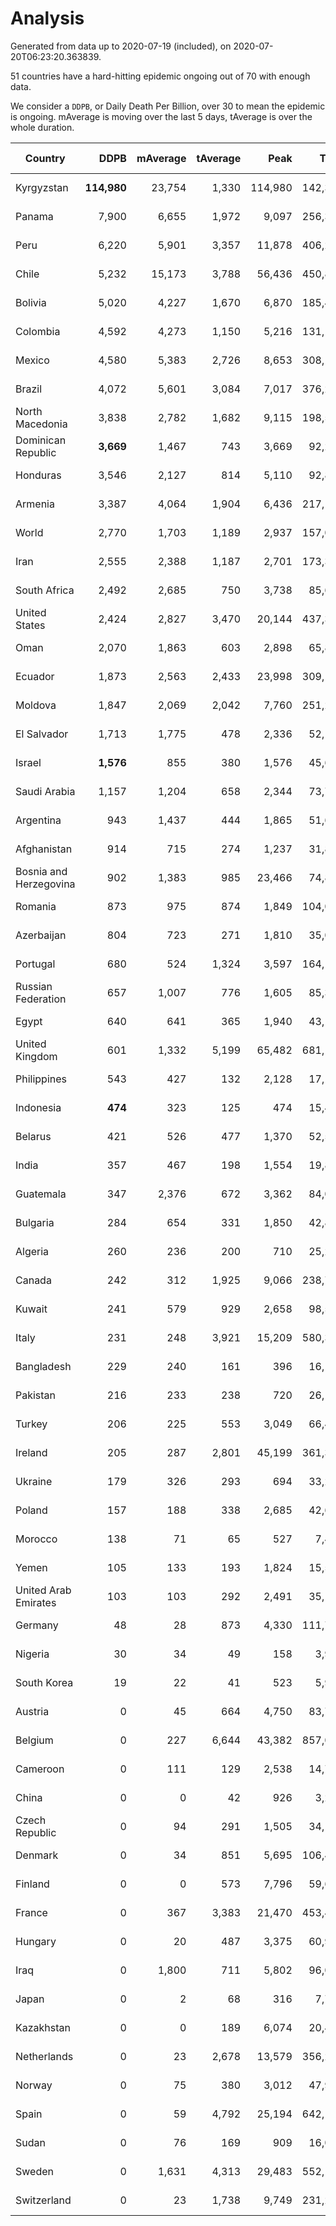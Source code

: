 
# Analysis

Generated from data up to 2020-07-19 (included), on 2020-07-20T06:23:20.363839.

51 countries have a hard-hitting epidemic ongoing out of 70 with enough data.

We consider a `DDPB`, or Daily Death Per Billion, over 30 to mean the epidemic is ongoing.
mAverage is moving over the last 5 days, tAverage is over the whole duration.


| Country | DDPB | mAverage | tAverage | Peak | Total | Start | Peak Date | End | Duration |  Status |
|---------|-----:|---------:|---------:|-----:|------:|-------|-----------|-----|----------|---------|
| Kyrgyzstan | **114,980** | 23,754 | 1,330 | 114,980 | 142,325 | 2020-04-03 | 2020-07-19 | None | 107 days | ongoing |
| Panama | 7,900 | 6,655 | 1,972 | 9,097 | 256,361 | 2020-03-11 | 2020-07-18 | None | 130 days | ongoing |
| Peru | 6,220 | 5,901 | 3,357 | 11,878 | 406,270 | 2020-03-20 | 2020-06-15 | None | 121 days | ongoing |
| Chile | 5,232 | 15,173 | 3,788 | 56,436 | 450,842 | 2020-03-22 | 2020-07-18 | None | 119 days | ongoing |
| Bolivia | 5,020 | 4,227 | 1,670 | 6,870 | 185,455 | 2020-03-30 | 2020-07-02 | None | 111 days | ongoing |
| Colombia | 4,592 | 4,273 | 1,150 | 5,216 | 131,188 | 2020-03-27 | 2020-07-18 | None | 114 days | ongoing |
| Mexico | 4,580 | 5,383 | 2,726 | 8,653 | 308,104 | 2020-03-28 | 2020-06-04 | None | 113 days | ongoing |
| Brazil | 4,072 | 5,601 | 3,084 | 7,017 | 376,293 | 2020-03-19 | 2020-06-05 | None | 122 days | ongoing |
| North Macedonia | 3,838 | 2,782 | 1,682 | 9,115 | 198,570 | 2020-03-23 | 2020-07-02 | None | 118 days | ongoing |
| Dominican Republic | **3,669** | 1,467 | 743 | 3,669 | 92,252 | 2020-03-17 | 2020-07-19 | None | 124 days | ongoing |
| Honduras | 3,546 | 2,127 | 814 | 5,110 | 92,889 | 2020-03-27 | 2020-07-03 | None | 114 days | ongoing |
| Armenia | 3,387 | 4,064 | 1,904 | 6,436 | 217,103 | 2020-03-27 | 2020-06-02 | None | 114 days | ongoing |
| World | 2,770 | 1,703 | 1,189 | 2,937 | 157,039 | 2020-03-09 | 2020-04-16 | None | 132 days | ongoing |
| Iran | 2,555 | 2,388 | 1,187 | 2,701 | 173,373 | 2020-02-24 | 2020-07-09 | None | 146 days | ongoing |
| South Africa | 2,492 | 2,685 | 750 | 3,738 | 85,607 | 2020-03-27 | 2020-07-17 | None | 114 days | ongoing |
| United States | 2,424 | 2,827 | 3,470 | 20,144 | 437,334 | 2020-03-15 | 2020-04-16 | None | 126 days | ongoing |
| Oman | 2,070 | 1,863 | 603 | 2,898 | 65,826 | 2020-04-01 | 2020-07-14 | None | 109 days | ongoing |
| Ecuador | 1,873 | 2,563 | 2,433 | 23,998 | 309,114 | 2020-03-14 | 2020-05-11 | None | 127 days | ongoing |
| Moldova | 1,847 | 2,069 | 2,042 | 7,760 | 251,244 | 2020-03-18 | 2020-06-14 | None | 123 days | ongoing |
| El Salvador | 1,713 | 1,775 | 478 | 2,336 | 52,131 | 2020-04-01 | 2020-07-18 | None | 109 days | ongoing |
| Israel | **1,576** | 855 | 380 | 1,576 | 45,662 | 2020-03-21 | 2020-04-10 | None | 120 days | ongoing |
| Saudi Arabia | 1,157 | 1,204 | 658 | 2,344 | 73,718 | 2020-03-29 | 2020-06-14 | None | 112 days | ongoing |
| Argentina | 943 | 1,437 | 444 | 1,865 | 51,602 | 2020-03-25 | 2020-07-17 | None | 116 days | ongoing |
| Afghanistan | 914 | 715 | 274 | 1,237 | 31,824 | 2020-03-25 | 2020-07-15 | None | 116 days | ongoing |
| Bosnia and Herzegovina | 902 | 1,383 | 985 | 23,466 | 74,878 | 2020-05-04 | 2020-05-04 | None | 76 days | ongoing |
| Romania | 873 | 975 | 874 | 1,849 | 104,019 | 2020-03-22 | 2020-04-10 | None | 119 days | ongoing |
| Azerbaijan | 804 | 723 | 271 | 1,810 | 35,076 | 2020-03-12 | 2020-07-10 | None | 129 days | ongoing |
| Portugal | 680 | 524 | 1,324 | 3,597 | 164,184 | 2020-03-17 | 2020-04-03 | None | 124 days | ongoing |
| Russian Federation | 657 | 1,007 | 776 | 1,605 | 85,365 | 2020-03-31 | 2020-05-29 | None | 110 days | ongoing |
| Egypt | 640 | 641 | 365 | 1,940 | 43,130 | 2020-03-23 | 2020-06-17 | None | 118 days | ongoing |
| United Kingdom | 601 | 1,332 | 5,199 | 65,482 | 681,147 | 2020-03-10 | 2020-04-30 | None | 131 days | ongoing |
| Philippines | 543 | 427 | 132 | 2,128 | 17,113 | 2020-03-12 | 2020-07-13 | None | 129 days | ongoing |
| Indonesia | **474** | 323 | 125 | 474 | 15,416 | 2020-03-18 | 2020-07-19 | None | 123 days | ongoing |
| Belarus | 421 | 526 | 477 | 1,370 | 52,570 | 2020-03-31 | 2020-06-19 | None | 110 days | ongoing |
| India | 357 | 467 | 198 | 1,554 | 19,869 | 2020-04-10 | 2020-06-17 | None | 100 days | ongoing |
| Guatemala | 347 | 2,376 | 672 | 3,362 | 84,009 | 2020-03-16 | 2020-06-06 | None | 125 days | ongoing |
| Bulgaria | 284 | 654 | 331 | 1,850 | 42,805 | 2020-03-12 | 2020-06-06 | None | 129 days | ongoing |
| Algeria | 260 | 236 | 200 | 710 | 25,259 | 2020-03-15 | 2020-04-10 | None | 126 days | ongoing |
| Canada | 242 | 312 | 1,925 | 9,066 | 238,746 | 2020-03-17 | 2020-05-06 | None | 124 days | ongoing |
| Kuwait | 241 | 579 | 929 | 2,658 | 98,570 | 2020-04-04 | 2020-05-16 | None | 106 days | ongoing |
| Italy | 231 | 248 | 3,921 | 15,209 | 580,397 | 2020-02-22 | 2020-03-28 | None | 148 days | ongoing |
| Bangladesh | 229 | 240 | 161 | 396 | 16,164 | 2020-04-10 | 2020-06-30 | None | 100 days | ongoing |
| Pakistan | 216 | 233 | 238 | 720 | 26,185 | 2020-03-31 | 2020-06-20 | None | 110 days | ongoing |
| Turkey | 206 | 225 | 553 | 3,049 | 66,452 | 2020-03-21 | 2020-04-17 | None | 120 days | ongoing |
| Ireland | 205 | 287 | 2,801 | 45,199 | 361,332 | 2020-03-12 | 2020-04-25 | None | 129 days | ongoing |
| Ukraine | 179 | 326 | 293 | 694 | 33,221 | 2020-03-28 | 2020-06-17 | None | 113 days | ongoing |
| Poland | 157 | 188 | 338 | 2,685 | 42,689 | 2020-03-15 | 2020-06-20 | None | 126 days | ongoing |
| Morocco | 138 | 71 | 65 | 527 | 7,414 | 2020-03-28 | 2020-04-05 | None | 113 days | ongoing |
| Yemen | 105 | 133 | 193 | 1,824 | 15,519 | 2020-04-30 | 2020-07-13 | None | 80 days | ongoing |
| United Arab Emirates | 103 | 103 | 292 | 2,491 | 35,151 | 2020-03-21 | 2020-05-10 | None | 120 days | ongoing |
| Germany | 48 | 28 | 873 | 4,330 | 111,768 | 2020-03-13 | 2020-04-15 | None | 128 days | ongoing |
| Nigeria | 30 | 34 | 49 | 158 | 3,927 | 2020-04-30 | 2020-06-17 | None | 80 days | ongoing |
| South Korea | 19 | 22 | 41 | 523 | 5,961 | 2020-02-23 | 2020-03-10 | 2020-07-17 | 145 days | finished |
| Austria | 0 | 45 | 664 | 4,750 | 83,789 | 2020-03-12 | 2020-04-23 | 2020-07-16 | 126 days | finished |
| Belgium | 0 | 227 | 6,644 | 43,382 | 857,085 | 2020-03-11 | 2020-04-10 | 2020-07-18 | 129 days | finished |
| Cameroon | 0 | 111 | 129 | 2,538 | 14,766 | 2020-03-25 | 2020-06-15 | 2020-07-17 | 114 days | finished |
| China | 0 | 0 | 42 | 926 | 3,294 | 2020-01-30 | 2020-04-16 | 2020-04-16 | 77 days | finished |
| Czech Republic | 0 | 94 | 291 | 1,505 | 34,123 | 2020-03-23 | 2020-04-15 | 2020-07-18 | 117 days | finished |
| Denmark | 0 | 34 | 851 | 5,695 | 106,463 | 2020-03-15 | 2020-04-02 | 2020-07-18 | 125 days | finished |
| Finland | 0 | 0 | 573 | 7,796 | 59,623 | 2020-03-21 | 2020-04-22 | 2020-07-03 | 104 days | finished |
| France | 0 | 367 | 3,383 | 21,470 | 453,403 | 2020-03-06 | 2020-04-16 | 2020-07-18 | 134 days | finished |
| Hungary | 0 | 20 | 487 | 3,375 | 60,916 | 2020-03-15 | 2020-04-19 | 2020-07-18 | 125 days | finished |
| Iraq | 0 | 1,800 | 711 | 5,802 | 96,063 | 2020-03-05 | 2020-06-27 | 2020-07-18 | 135 days | finished |
| Japan | 0 | 2 | 68 | 316 | 7,758 | 2020-03-11 | 2020-05-02 | 2020-07-02 | 113 days | finished |
| Kazakhstan | 0 | 0 | 189 | 6,074 | 20,495 | 2020-03-27 | 2020-07-13 | 2020-07-13 | 108 days | finished |
| Netherlands | 0 | 23 | 2,678 | 13,579 | 356,276 | 2020-03-06 | 2020-04-07 | 2020-07-17 | 133 days | finished |
| Norway | 0 | 75 | 380 | 3,012 | 47,979 | 2020-03-13 | 2020-04-21 | 2020-07-17 | 126 days | finished |
| Spain | 0 | 59 | 4,792 | 25,194 | 642,195 | 2020-03-06 | 2020-06-20 | 2020-07-18 | 134 days | finished |
| Sudan | 0 | 76 | 169 | 909 | 16,059 | 2020-04-14 | 2020-05-30 | 2020-07-18 | 95 days | finished |
| Sweden | 0 | 1,631 | 4,313 | 29,483 | 552,176 | 2020-03-12 | 2020-04-16 | 2020-07-18 | 128 days | finished |
| Switzerland | 0 | 23 | 1,738 | 9,749 | 231,236 | 2020-03-05 | 2020-04-15 | 2020-07-16 | 133 days | finished |

